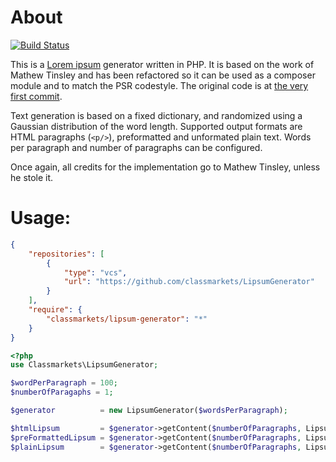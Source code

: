 # About

[![Build Status](https://secure.travis-ci.org/classmarkets/LipsumGenerator.png)](http://travis-ci.org/classmarkets/LipsumGenerator)

This is a [Lorem ipsum](http://www.lipsum.com/) generator written in PHP. It is based on the work of Mathew Tinsley and has been refactored so it can be used as a composer module and to match the PSR codestyle. The original code is at [the very first commit](https://github.com/classmarkets/LipsumGenerator/commit/aa7d9690c7cfddb029004f4b03e15d0f1a44dca9).

Text generation is based on a fixed dictionary, and randomized using a Gaussian distribution of the word length. Supported output formats are HTML paragraphs (`<p/>`), preformatted and unformated plain text. Words per paragraph and number of paragraphs can be configured.

Once again, all credits for the implementation go to Mathew Tinsley, unless he stole it.

# Usage:

```json
{
    "repositories": [
        {
            "type": "vcs",
            "url": "https://github.com/classmarkets/LipsumGenerator"
        }
    ],
    "require": {
        "classmarkets/lipsum-generator": "*"
    }
}
```

```php
<?php
use Classmarkets\LipsumGenerator;

$wordPerParagraph = 100;
$numberOfParagaphs = 1;

$generator          = new LipsumGenerator($wordsPerParagraph);

$htmlLipsum         = $generator->getContent($numberOfParagraphs, LipsumGenerator::FORMAT_HTML);
$preFormattedLipsum = $generator->getContent($numberOfParagraphs, LipsumGenerator::FORMAT_TEXT);
$plainLipsum        = $generator->getContent($numberOfParagraphs, LipsumGenerator::FORMAT_PLAIN);
```
